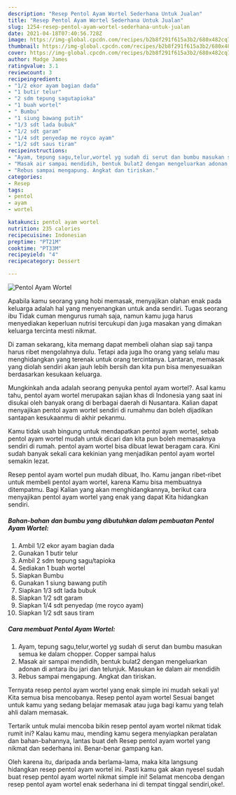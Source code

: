```yaml
---
description: "Resep Pentol Ayam Wortel Sederhana Untuk Jualan"
title: "Resep Pentol Ayam Wortel Sederhana Untuk Jualan"
slug: 1254-resep-pentol-ayam-wortel-sederhana-untuk-jualan
date: 2021-04-18T07:40:56.728Z
image: https://img-global.cpcdn.com/recipes/b2b8f291f615a3b2/680x482cq70/pentol-ayam-wortel-foto-resep-utama.jpg
thumbnail: https://img-global.cpcdn.com/recipes/b2b8f291f615a3b2/680x482cq70/pentol-ayam-wortel-foto-resep-utama.jpg
cover: https://img-global.cpcdn.com/recipes/b2b8f291f615a3b2/680x482cq70/pentol-ayam-wortel-foto-resep-utama.jpg
author: Madge James
ratingvalue: 3.1
reviewcount: 3
recipeingredient:
- "1/2 ekor ayam bagian dada"
- "1 butir telur"
- "2 sdm tepung sagutapioka"
- "1 buah wortel"
- " Bumbu"
- "1 siung bawang putih"
- "1/3 sdt lada bubuk"
- "1/2 sdt garam"
- "1/4 sdt penyedap me royco ayam"
- "1/2 sdt saus tiram"
recipeinstructions:
- "Ayam, tepung sagu,telur,wortel yg sudah di serut dan bumbu masukan semua ke dalam chopper. Copper sampai halus"
- "Masak air sampai mendidih, bentuk bulat2 dengan mengeluarkan adonan di antara ibu jari dan telunjuk. Masukan ke dalam air mendidih"
- "Rebus sampai mengapung. Angkat dan tiriskan."
categories:
- Resep
tags:
- pentol
- ayam
- wortel

katakunci: pentol ayam wortel 
nutrition: 235 calories
recipecuisine: Indonesian
preptime: "PT21M"
cooktime: "PT33M"
recipeyield: "4"
recipecategory: Dessert

---
```



![Pentol Ayam Wortel](https://img-global.cpcdn.com/recipes/b2b8f291f615a3b2/680x482cq70/pentol-ayam-wortel-foto-resep-utama.jpg)

Apabila kamu seorang yang hobi memasak, menyajikan olahan enak pada keluarga adalah hal yang menyenangkan untuk anda sendiri. Tugas seorang ibu Tidak cuman mengurus rumah saja, namun kamu juga harus menyediakan keperluan nutrisi tercukupi dan juga masakan yang dimakan keluarga tercinta mesti nikmat.

Di zaman  sekarang, kita memang dapat membeli olahan siap saji tanpa harus ribet mengolahnya dulu. Tetapi ada juga lho orang yang selalu mau menghidangkan yang terenak untuk orang tercintanya. Lantaran, memasak yang diolah sendiri akan jauh lebih bersih dan kita pun bisa menyesuaikan berdasarkan kesukaan keluarga. 



Mungkinkah anda adalah seorang penyuka pentol ayam wortel?. Asal kamu tahu, pentol ayam wortel merupakan sajian khas di Indonesia yang saat ini disukai oleh banyak orang di berbagai daerah di Nusantara. Kalian dapat menyajikan pentol ayam wortel sendiri di rumahmu dan boleh dijadikan santapan kesukaanmu di akhir pekanmu.

Kamu tidak usah bingung untuk mendapatkan pentol ayam wortel, sebab pentol ayam wortel mudah untuk dicari dan kita pun boleh memasaknya sendiri di rumah. pentol ayam wortel bisa dibuat lewat beragam cara. Kini sudah banyak sekali cara kekinian yang menjadikan pentol ayam wortel semakin lezat.

Resep pentol ayam wortel pun mudah dibuat, lho. Kamu jangan ribet-ribet untuk membeli pentol ayam wortel, karena Kamu bisa membuatnya ditempatmu. Bagi Kalian yang akan menghidangkannya, berikut cara menyajikan pentol ayam wortel yang enak yang dapat Kita hidangkan sendiri.

<!--inarticleads1-->

##### Bahan-bahan dan bumbu yang dibutuhkan dalam pembuatan Pentol Ayam Wortel:

1. Ambil 1/2 ekor ayam bagian dada
1. Gunakan 1 butir telur
1. Ambil 2 sdm tepung sagu/tapioka
1. Sediakan 1 buah wortel
1. Siapkan  Bumbu
1. Gunakan 1 siung bawang putih
1. Siapkan 1/3 sdt lada bubuk
1. Siapkan 1/2 sdt garam
1. Siapkan 1/4 sdt penyedap (me royco ayam)
1. Siapkan 1/2 sdt saus tiram




<!--inarticleads2-->

##### Cara membuat Pentol Ayam Wortel:

1. Ayam, tepung sagu,telur,wortel yg sudah di serut dan bumbu masukan semua ke dalam chopper. Copper sampai halus
1. Masak air sampai mendidih, bentuk bulat2 dengan mengeluarkan adonan di antara ibu jari dan telunjuk. Masukan ke dalam air mendidih
1. Rebus sampai mengapung. Angkat dan tiriskan.




Ternyata resep pentol ayam wortel yang enak simple ini mudah sekali ya! Kita semua bisa mencobanya. Resep pentol ayam wortel Sesuai banget untuk kamu yang sedang belajar memasak atau juga bagi kamu yang telah ahli dalam memasak.

Tertarik untuk mulai mencoba bikin resep pentol ayam wortel nikmat tidak rumit ini? Kalau kamu mau, mending kamu segera menyiapkan peralatan dan bahan-bahannya, lantas buat deh Resep pentol ayam wortel yang nikmat dan sederhana ini. Benar-benar gampang kan. 

Oleh karena itu, daripada anda berlama-lama, maka kita langsung hidangkan resep pentol ayam wortel ini. Pasti kamu gak akan nyesel sudah buat resep pentol ayam wortel nikmat simple ini! Selamat mencoba dengan resep pentol ayam wortel enak sederhana ini di tempat tinggal sendiri,oke!.

